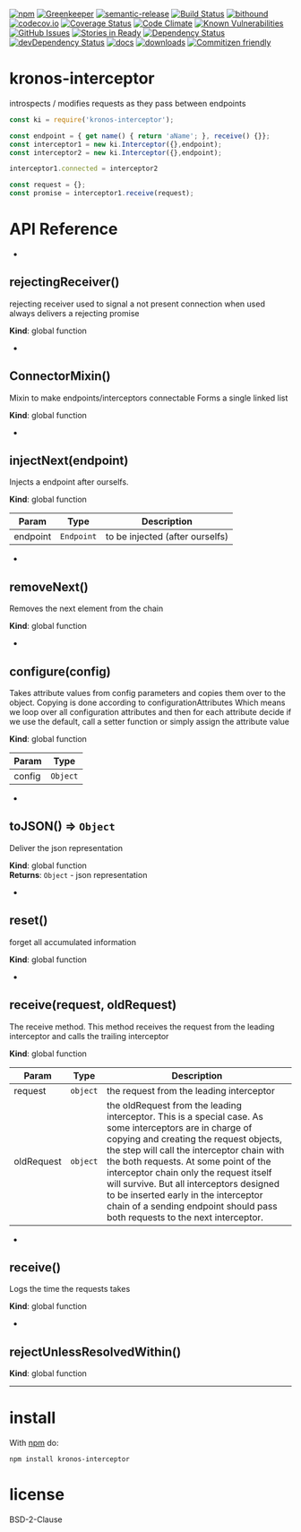 [![npm](https://img.shields.io/npm/v/kronos-interceptor.svg)](https://www.npmjs.com/package/kronos-interceptor)
[![Greenkeeper](https://badges.greenkeeper.io/Kronos-Integration/kronos-interceptor)](https://greenkeeper.io/)
[![semantic-release](https://img.shields.io/badge/%20%20%F0%9F%93%A6%F0%9F%9A%80-semantic--release-e10079.svg)](https://github.com/Kronos-Integration/kronos-interceptor)
[![Build Status](https://secure.travis-ci.org/Kronos-Integration/kronos-interceptor.png)](http://travis-ci.org/Kronos-Integration/kronos-interceptor)
[![bithound](https://www.bithound.io/github/Kronos-Integration/kronos-interceptor/badges/score.svg)](https://www.bithound.io/github/Kronos-Integration/kronos-interceptor)
[![codecov.io](http://codecov.io/github/Kronos-Integration/kronos-interceptor/coverage.svg?branch=master)](http://codecov.io/github/Kronos-Integration/kronos-interceptor?branch=master)
[![Coverage Status](https://coveralls.io/repos/Kronos-Integration/kronos-interceptor/badge.svg)](https://coveralls.io/r/Kronos-Integration/kronos-interceptor)
[![Code Climate](https://codeclimate.com/github/Kronos-Integration/kronos-interceptor/badges/gpa.svg)](https://codeclimate.com/github/Kronos-Integration/kronos-interceptor)
[![Known Vulnerabilities](https://snyk.io/test/github/Kronos-Integration/kronos-interceptor/badge.svg)](https://snyk.io/test/github/Kronos-Integration/kronos-interceptor)
[![GitHub Issues](https://img.shields.io/github/issues/Kronos-Integration/kronos-interceptor.svg?style=flat-square)](https://github.com/Kronos-Integration/kronos-interceptor/issues)
[![Stories in Ready](https://badge.waffle.io/Kronos-Integration/kronos-interceptor.svg?label=ready&title=Ready)](http://waffle.io/Kronos-Integration/kronos-interceptor)
[![Dependency Status](https://david-dm.org/Kronos-Integration/kronos-interceptor.svg)](https://david-dm.org/Kronos-Integration/kronos-interceptor)
[![devDependency Status](https://david-dm.org/Kronos-Integration/kronos-interceptor/dev-status.svg)](https://david-dm.org/Kronos-Integration/kronos-interceptor#info=devDependencies)
[![docs](http://inch-ci.org/github/Kronos-Integration/kronos-interceptor.svg?branch=master)](http://inch-ci.org/github/Kronos-Integration/kronos-interceptor)
[![downloads](http://img.shields.io/npm/dm/kronos-interceptor.svg?style=flat-square)](https://npmjs.org/package/kronos-interceptor)
[![Commitizen friendly](https://img.shields.io/badge/commitizen-friendly-brightgreen.svg)](http://commitizen.github.io/cz-cli/)

kronos-interceptor
=====
introspects / modifies requests as they pass between endpoints

<!-- skip-example -->
```javascript
const ki = require('kronos-interceptor');

const endpoint = { get name() { return 'aName'; }, receive() {}};
const interceptor1 = new ki.Interceptor({},endpoint);
const interceptor2 = new ki.Interceptor({},endpoint);

interceptor1.connected = interceptor2

const request = {};
const promise = interceptor1.receive(request);
```

# API Reference

* <a name="rejectingReceiver"></a>

## rejectingReceiver()
rejecting receiver used to signal a not present connection
when used always delivers a rejecting promise

**Kind**: global function  

* <a name="ConnectorMixin"></a>

## ConnectorMixin()
Mixin to make endpoints/interceptors connectable
Forms a single linked list

**Kind**: global function  

* <a name="injectNext"></a>

## injectNext(endpoint)
Injects a endpoint after ourselfs.

**Kind**: global function  

| Param | Type | Description |
| --- | --- | --- |
| endpoint | <code>Endpoint</code> | to be injected (after ourselfs) |


* <a name="removeNext"></a>

## removeNext()
Removes the next element from the chain

**Kind**: global function  

* <a name="configure"></a>

## configure(config)
Takes attribute values from config parameters
and copies them over to the object.
Copying is done according to configurationAttributes
Which means we loop over all configuration attributes
and then for each attribute decide if we use the default, call a setter function
or simply assign the attribute value

**Kind**: global function  

| Param | Type |
| --- | --- |
| config | <code>Object</code> | 


* <a name="toJSON"></a>

## toJSON() ⇒ <code>Object</code>
Deliver the json representation

**Kind**: global function  
**Returns**: <code>Object</code> - json representation  

* <a name="reset"></a>

## reset()
forget all accumulated information

**Kind**: global function  

* <a name="receive"></a>

## receive(request, oldRequest)
The receive method. This method receives the request from the leading interceptor and calls the
trailing interceptor

**Kind**: global function  

| Param | Type | Description |
| --- | --- | --- |
| request | <code>object</code> | the request from the leading interceptor |
| oldRequest | <code>object</code> | the oldRequest from the leading interceptor.        This is a special case. As some interceptors are in charge of copying and creating the        request objects, the step will call the interceptor chain with the both requests.        At some point of the interceptor chain only the request itself will survive.        But all interceptors designed to be inserted early in the interceptor chain of a sending        endpoint should pass both requests to the next interceptor. |


* <a name="receive"></a>

## receive()
Logs the time the requests takes

**Kind**: global function  

* <a name="rejectUnlessResolvedWithin"></a>

## rejectUnlessResolvedWithin()
**Kind**: global function  

* * *

install
=======

With [npm](http://npmjs.org) do:

```shell
npm install kronos-interceptor
```

license
=======

BSD-2-Clause
